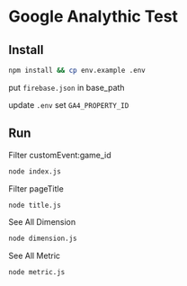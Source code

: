 # Google Analythic Test

## Install

```bash
npm install && cp env.example .env
```

put `firebase.json` in base_path

update `.env` set `GA4_PROPERTY_ID`

## Run

Filter customEvent:game_id

```bash
node index.js
```

Filter pageTitle

```bash
node title.js
```

See All Dimension

```bash
node dimension.js
```

See All Metric

```bash
node metric.js
```

